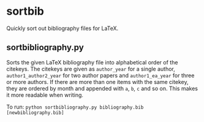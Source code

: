 # sortbib
Quickly sort out bibliography files for LaTeX. 

## sortbibliography.py

Sorts the given LaTeX bibliography file into alphabetical order of the citekeys. The citekeys are given as `author_year` for a single author, `author1_author2_year` for two author papers and `author1_ea_year` for three or more authors. If there are more than one items with the same citekey, they are ordered by month and appended with `a`, `b`, `c` and so on. This makes it more readable when writing.

To run: `python sortbibliography.py bibliography.bib [newbibliography.bib]`
